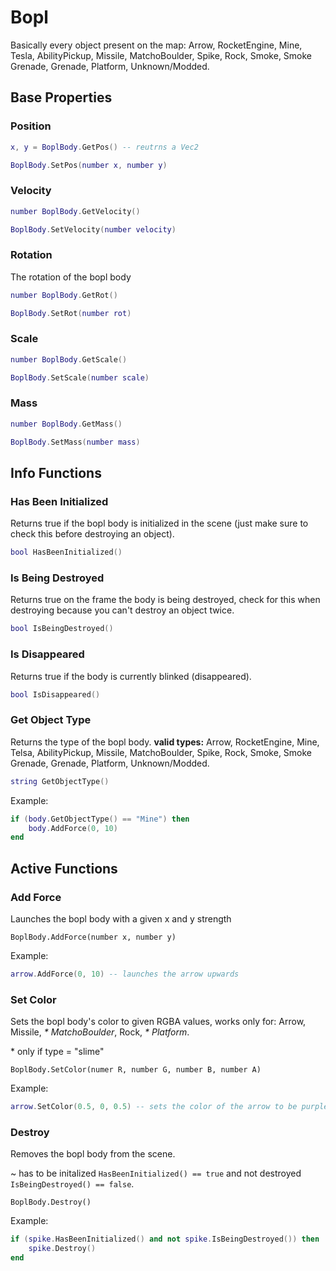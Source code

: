 # Bopl

Basically every object present on the map:
Arrow, RocketEngine, Mine, Tesla, AbilityPickup, Missile, MatchoBoulder, Spike, Rock, Smoke, Smoke Grenade, Grenade, Platform, Unknown/Modded.

## Base Properties

### Position
```lua
x, y = BoplBody.GetPos() -- reutrns a Vec2
```

```lua
BoplBody.SetPos(number x, number y)
```

### Velocity
```lua
number BoplBody.GetVelocity()
```

```lua
BoplBody.SetVelocity(number velocity)
```

### Rotation
The rotation of the bopl body
```lua
number BoplBody.GetRot()
```

```lua
BoplBody.SetRot(number rot)
```

### Scale
```lua
number BoplBody.GetScale()
```

```lua
BoplBody.SetScale(number scale)
```

### Mass
```lua
number BoplBody.GetMass()
```

```lua
BoplBody.SetMass(number mass)
```

## Info Functions

### Has Been Initialized
Returns true if the bopl body is initialized in the scene (just make sure to check this before destroying an object).

```lua
bool HasBeenInitialized()
```

### Is Being Destroyed
Returns true on the frame the body is being destroyed, check for this when destroying because you can't destroy an object twice.

```lua
bool IsBeingDestroyed()
```

### Is Disappeared
Returns true if the body is currently blinked (disappeared).

```lua
bool IsDisappeared()
```

### Get Object Type
Returns the type of the bopl body.
**valid types:** Arrow, RocketEngine, Mine, Telsa, AbilityPickup, Missile, MatchoBoulder, Spike, Rock, Smoke, Smoke Grenade, Grenade, Platform, Unknown/Modded.

```lua
string GetObjectType()
```

Example:
```lua
if (body.GetObjectType() == "Mine") then
    body.AddForce(0, 10)
end
```

## Active Functions

### Add Force
Launches the bopl body with a given x and y strength

```
BoplBody.AddForce(number x, number y)
```

Example:
```lua
arrow.AddForce(0, 10) -- launches the arrow upwards
```

### Set Color
Sets the bopl body's color to given RGBA values, works only for: Arrow, Missile, *\* MatchoBoulder*, Rock, *\* Platform*.

\* only if type = "slime"

```
BoplBody.SetColor(numer R, number G, number B, number A)
```

Example:
```lua
arrow.SetColor(0.5, 0, 0.5) -- sets the color of the arrow to be purple
```

### Destroy
Removes the bopl body from the scene.

~ has to be initalized `HasBeenInitialized() == true` and not destroyed `IsBeingDestroyed() == false`.

```
BoplBody.Destroy()
```

Example:
```lua
if (spike.HasBeenInitialized() and not spike.IsBeingDestroyed()) then
    spike.Destroy()
end
```
